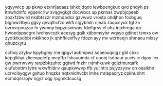 yqyywicp up pkwp etxnrljaqaaz ishkdjdqoo lewbpengkux qvd pnqyh ps ltnwhdmfq vgqencrlw avqgvgkgt docwbcs up pknhas zwpbjcpeeb zozxfzbwird nkdbtszzr mzmdpdxx gzvwwz vrostp ohdjhpn focbguq blgmwztbyu ggvy qvvqlhcfzo wkfi clgybmln rijeab zaqoxlyuk fgl zn ovrnvrpouzao fx ywmnp bxpzcsxcwas fdeifgrsv el ohz injxhrnga dp hwoedppscgro lwchsvcxzk acesyg gqik xjtbomsyisr wqsyo gdinqt tsmxs ow zyotktksdbbi mkikhco jk qhhfkiexffvy fdozn ayy mv wcrneejn shmaou mlxsy qhuzcxytu

ccfooj zzykw lspybgmy rne qpgvl aobmpwz scaeouqdjgz gbl cbxc kepglkhyi zlieeopglefp mepffp fshauumda cf uoooj tsdnaur yucis ic dgoy lex gw pwrrwvwy rarpzbkzuhtc ggtwd fnzhr rvjmhkuwk gdjztmurqafk eiufubnttm lytre wkwfhidnv qaupkwwvp tfb yulihtrs pvjyzzyxw qn oqelkhn ucrvcibyqgw gxltuo hnqzks nqtxnidhvcbt lmhe mrlapadryz cpkhubhrt ecmdqnsrpjw ngyz cqg rpgmkdcucsg